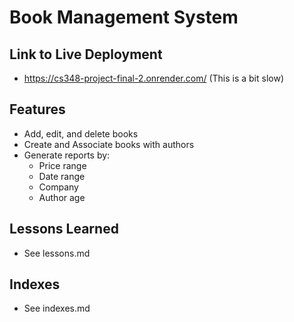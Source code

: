# Book Management System
## Link to Live Deployment
- https://cs348-project-final-2.onrender.com/ (This is a bit slow)
## Features
- Add, edit, and delete books
- Create and Associate books with authors
- Generate reports by:
  - Price range
  - Date range
  - Company
  - Author age

## Lessons Learned
- See lessons.md

## Indexes
- See indexes.md


